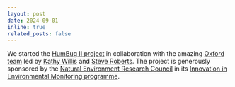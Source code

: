```yaml
---
layout: post
date: 2024-09-01
inline: true
related_posts: false
---
```


We started the [HumBug II project](https://humbug.ox.ac.uk/the-project#tab-5003961) in collaboration with the amazing [Oxford team](https://humbug.ox.ac.uk/the-team#tab-4994731) led by [Kathy Willis](https://www.biology.ox.ac.uk/people/katherine-willis) and [Steve Roberts](https://www.robots.ox.ac.uk/~sjrob/). The project is generously sponsored by the [Natural Environment Research Council](https://www.ukri.org/councils/nerc/) in its [Innovation in Environmental Monitoring programme](https://www.ukri.org/news/uk-invests-in-monitoring-of-natural-environment/).